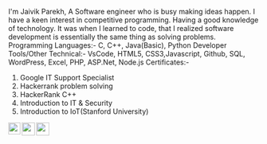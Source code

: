 I'm Jaivik Parekh, A Software engineer who is busy making ideas happen. I have a keen interest in competitive programming. Having a good knowledge of technology. It was when I learned to code, that I realized software development is essentially the same thing as solving problems.
Programming Languages:- C, C++, Java(Basic), Python
Developer Tools/Other Technical:- VsCode, HTML5, CSS3,Javascript, Github, SQL, WordPress, Excel, PHP, ASP.Net, Node.js
Certificates:- 
1. Google IT Support Specialist
2. Hackerrank problem solving
3. HackerRank C++
4. Introduction to IT & Security
5. Introduction to IoT(Stanford University)
<a href="https://www.linkedin.com/in/jaivik-parekh-23a3bb185"/>
  <img align="left" width="24px" src="https://cdn.jsdelivr.net/npm/simple-icons@v3/icons/linkedin.svg"  />
</a>
<a href="https://twitter.com/dips_jaiswal">
  <img align="left" width="26px" src="https://cdn.jsdelivr.net/npm/simple-icons@v3/icons/twitter.svg" />
</a>
<a href="jaivikparekh1320@gmail.com">
  <img align="left" width="26px" src="https://cdn.jsdelivr.net/npm/simple-icons@v3/icons/gmail.svg" />
</a>

</br></br>

